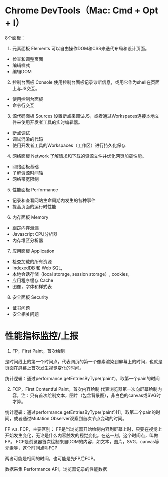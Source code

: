 # Chrome DevTools（Mac: Cmd + Opt + I）
8个面板：
1. 元素面板 Elements
可以自由操作DOM和CSS来迭代布局和设计页面。
- 检查和调整页面
- 编辑样式
- 编辑DOM

2. 控制台面板 Console
使用控制台面板记录诊断信息，或用它作为shell在页面上与JS交互。
- 使用控制台面板
- 命令行交互

3. 源代码面板 Sources
设置断点来调试JS，或者通过Workspaces连接本地文件来使用开发者工具的实时编辑器。
- 断点调试
- 调试混淆的代码
- 使用开发者工具的Workspaces（工作区）进行持久化保存

4. 网络面板 Network
了解请求和下载的资源文件并优化网页加载性能。
- 网络面板基础
- 了解资源时间轴
- 网络带宽限制

5. 性能面板 Performance
- 记录和查看网站生命周期内发生的各种事件
- 提高页面的运行时性能

6. 内存面板 Memory
- 跟踪内存泄漏
- Javascript CPU分析器
- 内存堆区分析器

7. 应用面板 Application
- 检查加载的所有资源
- IndexedDB 和 Web SQL,
- 本地会话存储（local storage, session storage）, cookies，
- 应用程序缓存 Cache
- 图像，字体和样式表

8. 安全面板 Security
- 证书问题
- 安全相关问题

# 性能指标监控/上报
1. FP，First Paint，首次绘制

是时间线上的第一个时间点，代表网页的第一个像素渲染到屏幕上的时间，也就是页面在屏幕上首次发生视觉变化的时间。

统计逻辑：通过performance.getEntriesByType('paint’)，取第一个pain的时间

2. FCP，First Contentful Paint，首次内容绘制
代表浏览器第一次向屏幕绘制内容，注：只有首次绘制文本，图片（包含背景图），非白色的canvas或SVG时才算。

统计逻辑：通过performance.getEntriesByType('paint’)[1]，取第二个pain的时间，或者通过Mutation Observer观察到首次节点变动的时间。

FP v.s. FCP，主要区别：
FP是当浏览器开始绘制内容到屏幕上时，只要在视觉上开始发生变化，无论是什么内容触发的视觉变化。在这一刻，这个时间点，叫做FP。
FCP是浏览器首次绘制来自DOM的内容，如文本，图片，SVG，canvas等元素等，这个时间点叫FCP

两者可能是相同的时间，也可能是先FP后FCP。

 数据采集
 Performance API，浏览器记录的性能数据

